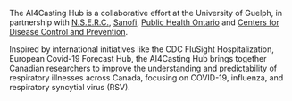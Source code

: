 The AI4Casting Hub is a collaborative effort at the University of Guelph, in partnership with [N.S.E.R.C.](https://www.nserc-crsng.gc.ca/index_eng.asp), [Sanofi](https://www.sanofi.com/en), 
[Public Health Ontario](https://www.publichealthontario.ca/) and [Centers for Disease Control and Prevention](https://www.cdc.gov/). 

Inspired by international initiatives like the CDC FluSight Hospitalization, European Covid-19 Forecast Hub, the AI4Casting Hub brings together Canadian researchers to improve the understanding and predictability of respiratory illnesses across Canada, 
focusing on COVID-19, influenza, and respiratory syncytial virus (RSV).
